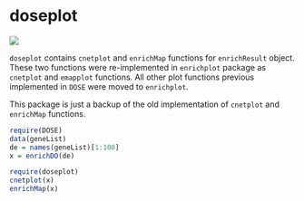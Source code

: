 # doseplot

![](https://img.shields.io/badge/lifecycle-dormant-blue.svg)

`doseplot` contains `cnetplot` and `enrichMap` functions for `enrichResult` object. These two functions were re-implemented in `enrichplot` package as `cnetplot` and `emapplot` functions. All other plot functions previous implemented in `DOSE` were moved to `enrichplot`.

This package is just a backup of the old implementation of `cnetplot` and `enrichMap` functions. 

```r
require(DOSE)
data(geneList)
de = names(geneList)[1:100]
x = enrichDO(de)

require(doseplot)
cnetplot(x)
enrichMap(x)
```